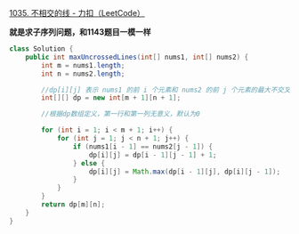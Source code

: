 [1035. 不相交的线 - 力扣（LeetCode）](https://leetcode.cn/problems/uncrossed-lines/description/)





**就是求子序列问题，和1143题目一模一样**

```java
class Solution {
    public int maxUncrossedLines(int[] nums1, int[] nums2) {
        int m = nums1.length;
        int n = nums2.length;

        //dp[i][j] 表示 nums1 的前 i 个元素和 nums2 的前 j 个元素的最大不交叉线数。
        int[][] dp = new int[m + 1][n + 1];

        //根据dp数组定义，第一行和第一列无意义，默认为0

        for (int i = 1; i < m + 1; i++) {
            for (int j = 1; j < n + 1; j++) {
                if (nums1[i - 1] == nums2[j - 1]) {
                    dp[i][j] = dp[i - 1][j - 1] + 1;
                } else {
                    dp[i][j] = Math.max(dp[i - 1][j], dp[i][j - 1]);
                }
            }
        }
        return dp[m][n];
    }
}
```